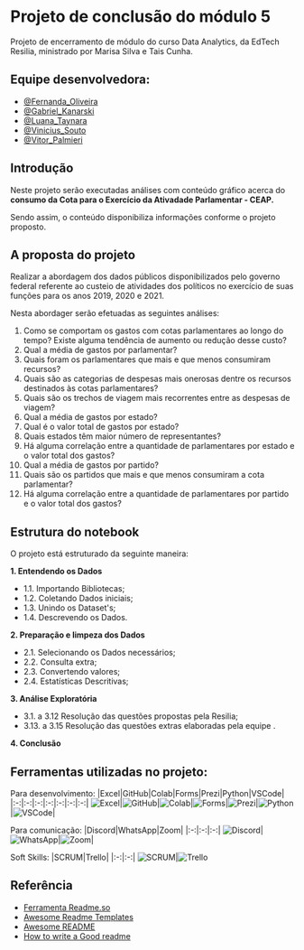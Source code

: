 
# Projeto de conclusão do módulo 5

Projeto de encerramento de módulo do curso Data Analytics, da EdTech Resilia,
ministrado por Marisa Silva e Tais Cunha.


## Equipe desenvolvedora:

- [@Fernanda_Oliveira](https://github.com/FernandaBz)
- [@Gabriel_Kanarski](https://github.com/GKCSV)
- [@Luana_Taynara](https://github.com/lu-taynara)
- [@Vinicius_Souto](https://github.com/ViniciusCostaSouto)
- [@Vitor_Palmieri](https://github.com/vitor-hugo-p-7529162b)


## Introdução

Neste projeto serão executadas análises com conteúdo gráfico acerca do **consumo da Cota para o Exercício da Ativadade Parlamentar - CEAP.**

Sendo assim, o conteúdo disponibiliza informações conforme o projeto proposto.


## A proposta do projeto

Realizar a abordagem dos dados públicos disponibilizados pelo governo federal referente ao custeio de atividades dos políticos no exercício de suas funções para os anos 2019, 2020 e 2021.

Nesta abordager serão efetuadas as seguintes análises:
1. Como se comportam os gastos com cotas parlamentares ao longo do tempo? Existe alguma tendência de aumento ou redução desse custo?
2. Qual a média de gastos por parlamentar?
3. Quais foram os parlamentares que mais e que menos consumiram recursos?
4. Quais são as categorias de despesas mais onerosas dentre os recursos destinados às cotas parlamentares?
5. Quais são os trechos de viagem mais recorrentes entre as despesas de viagem?
6. Qual a média de gastos por estado?
7. Qual é o valor total de gastos por estado?
8. Quais estados têm maior número de representantes?
9. Há alguma correlação entre a quantidade de parlamentares por estado e o valor total dos gastos?
10. Qual a média de gastos por partido?
11. Quais são os partidos que mais e que menos consumiram a cota parlamentar?
12. Há alguma correlação entre a quantidade de parlamentares por partido e o valor total dos gastos?


## Estrutura do notebook

O projeto está estruturado da seguinte maneira:


**1. Entendendo os Dados**
- 1.1. Importando Bibliotecas;
- 1.2. Coletando Dados iniciais;
- 1.3. Unindo os Dataset's;
- 1.4. Descrevendo os Dados.

**2. Preparação e limpeza dos Dados**
- 2.1. Selecionando os Dados necessários;
- 2.2. Consulta extra;
- 2.3. Convertendo valores;
- 2.4. Estatísticas Descritivas;

**3. Análise Exploratória**
- 3.1. a 3.12 Resolução das questões propostas pela Resilia;
- 3.13. a 3.15 Resolução das questões extras elaboradas pela equipe .

**4. Conclusão**


## Ferramentas utilizadas no projeto: 

Para desenvolvimento:
|Excel|GitHub|Colab|Forms|Prezi|Python|VSCode|
|:-:|:-:|:-:|:-:|:-:|:-:|:-:|
![Excel](https://github.com/ViniciusCostaSouto/Projeto-Modulo-5-Grupo-9/blob/main/Icons%2064x64/Excel.png?raw=true)|![GitHub](https://github.com/ViniciusCostaSouto/Projeto-Modulo-5-Grupo-9/blob/main/Icons%2064x64/GitHub.png?raw=true)|![Colab](https://github.com/ViniciusCostaSouto/Projeto-Modulo-5-Grupo-9/blob/main/Icons%2064x64/colab_favicon_256px.png?raw=true)|![Forms](https://github.com/ViniciusCostaSouto/Projeto-Modulo-5-Grupo-9/blob/main/Icons%2064x64/Forms.png?raw=true)|![Prezi](https://github.com/ViniciusCostaSouto/Projeto-Modulo-5-Grupo-9/blob/main/Icons%2064x64/Prezi.png?raw=true)|![Python](https://github.com/ViniciusCostaSouto/Projeto-Modulo-5-Grupo-9/blob/main/Icons%2064x64/Python.png?raw=true)|![VSCode](https://github.com/ViniciusCostaSouto/Projeto-Modulo-5-Grupo-9/blob/main/Icons%2064x64/VSCode.png?raw=true)|

Para comunicação:
|Discord|WhatsApp|Zoom|
|:-:|:-:|:-:|
![Discord](https://github.com/ViniciusCostaSouto/Projeto-Modulo-5-Grupo-9/blob/main/Icons%2064x64/Discord.png?raw=true)|![WhatsApp](https://github.com/ViniciusCostaSouto/Projeto-Modulo-5-Grupo-9/blob/main/Icons%2064x64/WhatsApp.png?raw=true)|![Zoom](https://github.com/ViniciusCostaSouto/Projeto-Modulo-5-Grupo-9/blob/main/Icons%2064x64/Zoom.png?raw=true)|

Soft Skills:
|SCRUM|Trello|
|:-:|:-:|
![SCRUM](https://github.com/ViniciusCostaSouto/Projeto-Modulo-5-Grupo-9/blob/main/Icons%2064x64/Scrum.png?raw=true)|![Trello](https://github.com/ViniciusCostaSouto/Projeto-Modulo-5-Grupo-9/blob/main/Icons%2064x64/Trello.png?raw=true)


## Referência

 - [Ferramenta Readme.so](https://readme.so/)
 - [Awesome Readme Templates](https://awesomeopensource.com/project/elangosundar/awesome-README-templates)
 - [Awesome README](https://github.com/matiassingers/awesome-readme)
 - [How to write a Good readme](https://bulldogjob.com/news/449-how-to-write-a-good-readme-for-your-github-project)